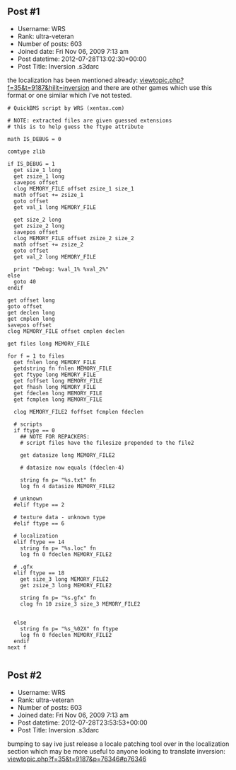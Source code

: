 ## Post #1
- Username: WRS
- Rank: ultra-veteran
- Number of posts: 603
- Joined date: Fri Nov 06, 2009 7:13 am
- Post datetime: 2012-07-28T13:02:30+00:00
- Post Title: Inversion .s3darc

the localization has been mentioned already: [viewtopic.php?f=35&t=9187&hilit=inversion](http://forum.xentax.com/viewtopic.php?f=35&t=9187&hilit=inversion) and there are other games which use this format or one similar which i've not tested.

```
# QuickBMS script by WRS (xentax.com)

# NOTE: extracted files are given guessed extensions
# this is to help guess the ftype attribute

math IS_DEBUG = 0

comtype zlib

if IS_DEBUG = 1
  get size_1 long
  get zsize_1 long
  savepos offset
  clog MEMORY_FILE offset zsize_1 size_1
  math offset += zsize_1
  goto offset
  get val_1 long MEMORY_FILE

  get size_2 long
  get zsize_2 long
  savepos offset
  clog MEMORY_FILE offset zsize_2 size_2
  math offset += zsize_2
  goto offset
  get val_2 long MEMORY_FILE

  print "Debug: %val_1% %val_2%"
else
  goto 40
endif

get offset long
goto offset
get declen long
get cmplen long
savepos offset
clog MEMORY_FILE offset cmplen declen

get files long MEMORY_FILE

for f = 1 to files
  get fnlen long MEMORY_FILE
  getdstring fn fnlen MEMORY_FILE
  get ftype long MEMORY_FILE
  get foffset long MEMORY_FILE
  get fhash long MEMORY_FILE
  get fdeclen long MEMORY_FILE
  get fcmplen long MEMORY_FILE

  clog MEMORY_FILE2 foffset fcmplen fdeclen

  # scripts
  if ftype == 0
    ## NOTE FOR REPACKERS:
    # script files have the filesize prepended to the file2

    get datasize long MEMORY_FILE2

    # datasize now equals (fdeclen-4)

    string fn p= "%s.txt" fn
    log fn 4 datasize MEMORY_FILE2

  # unknown
  #elif ftype == 2

  # texture data - unknown type
  #elif ftype == 6

  # localization
  elif ftype == 14
    string fn p= "%s.loc" fn
    log fn 0 fdeclen MEMORY_FILE2

  # .gfx
  elif ftype == 18
    get size_3 long MEMORY_FILE2
    get zsize_3 long MEMORY_FILE2

    string fn p= "%s.gfx" fn
    clog fn 10 zsize_3 size_3 MEMORY_FILE2


  else
    string fn p= "%s_%02X" fn ftype
    log fn 0 fdeclen MEMORY_FILE2
  endif
next f


```
## Post #2
- Username: WRS
- Rank: ultra-veteran
- Number of posts: 603
- Joined date: Fri Nov 06, 2009 7:13 am
- Post datetime: 2012-07-28T23:53:53+00:00
- Post Title: Inversion .s3darc

bumping to say ive just release a locale patching tool over in the localization section which may be more useful to anyone looking to translate inversion: [viewtopic.php?f=35&t=9187&p=76346#p76346](http://forum.xentax.com/viewtopic.php?f=35&t=9187&p=76346#p76346)

